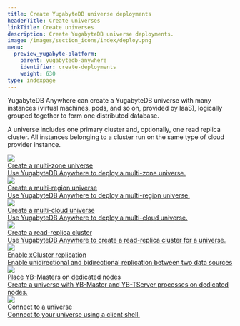 ```yaml
---
title: Create YugabyteDB universe deployments
headerTitle: Create universes
linkTitle: Create universes
description: Create YugabyteDB universe deployments.
image: /images/section_icons/index/deploy.png
menu:
  preview_yugabyte-platform:
    parent: yugabytedb-anywhere
    identifier: create-deployments
    weight: 630
type: indexpage
---
```


YugabyteDB Anywhere can create a YugabyteDB universe with many instances (virtual machines, pods, and so on, provided by IaaS), logically grouped together to form one distributed database.

A universe includes one primary cluster and, optionally, one read replica cluster. All instances belonging to a cluster run on the same type of cloud provider instance.

<div class="row">

<!--
  <div class="col-12 col-md-6 col-lg-12 col-xl-6">
    <a class="section-link icon-offset" href="create-universe-single-zone/">
      <div class="head">
        <img class="icon" src="/images/section_icons/manage/diagnostics.png" aria-hidden="true" />
        <div class="title">Create a single-zone universe</div>
      </div>
      <div class="body">
        Use YugabyteDB Anywhere to create a single-zone universe.
      </div>
    </a>
  </div>
-->

  <div class="col-12 col-md-6 col-lg-12 col-xl-6">
    <a class="section-link icon-offset" href="create-universe-multi-zone/">
      <div class="head">
        <img class="icon" src="/images/section_icons/quick_start/create_cluster.png" aria-hidden="true" />
        <div class="title">Create a multi-zone universe</div>
      </div>
      <div class="body">
        Use YugabyteDB Anywhere to deploy a multi-zone universe.
      </div>
    </a>
  </div>

  <div class="col-12 col-md-6 col-lg-12 col-xl-6">
    <a class="section-link icon-offset" href="create-universe-multi-region/">
      <div class="head">
        <img class="icon" src="/images/section_icons/explore/planet_scale.png" aria-hidden="true" />
        <div class="title">Create a multi-region universe</div>
      </div>
      <div class="body">
        Use YugabyteDB Anywhere to deploy a multi-region universe.
      </div>
    </a>
  </div>

  <div class="col-12 col-md-6 col-lg-12 col-xl-6">
    <a class="section-link icon-offset" href="create-universe-multi-cloud/">
      <div class="head">
        <img class="icon" src="/images/section_icons/explore/planet_scale.png" aria-hidden="true" />
        <div class="title">Create a multi-cloud universe</div>
      </div>
      <div class="body">
        Use YugabyteDB Anywhere to deploy a multi-cloud universe.
      </div>
    </a>
  </div>

  <div class="col-12 col-md-6 col-lg-12 col-xl-6">
    <a class="section-link icon-offset" href="read-replicas/">
      <div class="head">
        <img class="icon" src="/images/deploy/cdc/deploy.png" aria-hidden="true" />
        <div class="title">Create a read-replica cluster</div>
      </div>
      <div class="body">
        Use YugabyteDB Anywhere to create a read-replica cluster for a universe.
      </div>
    </a>
  </div>

  <div class="col-12 col-md-6 col-lg-12 col-xl-6">
    <a class="section-link icon-offset" href="async-replication-platform/">
      <div class="head">
        <img class="icon" src="/images/section_icons/explore/planet_scale.png" aria-hidden="true" />
        <div class="title">Enable xCluster replication </div>
      </div>
      <div class="body">
        Enable unidirectional and bidirectional replication between two data sources
      </div>
    </a>
  </div>

  <div class="col-12 col-md-6 col-lg-12 col-xl-6">
    <a class="section-link icon-offset" href="dedicated-master">
      <div class="head">
        <img class="icon" src="/images/section_icons/explore/planet_scale.png" aria-hidden="true" />
        <div class="title">Place YB-Masters on dedicated nodes</div>
      </div>
      <div class="body">
        Create a universe with YB-Master and YB-TServer processes on dedicated nodes.
      </div>
    </a>
  </div>

  <div class="col-12 col-md-6 col-lg-12 col-xl-6">
    <a class="section-link icon-offset" href="connect-to-universe">
      <div class="head">
        <img class="icon" src="/images/section_icons/index/develop.png" aria-hidden="true" />
        <div class="title">Connect to a universe</div>
      </div>
      <div class="body">
        Connect to your universe using a client shell.
      </div>
    </a>
  </div>

</div>
